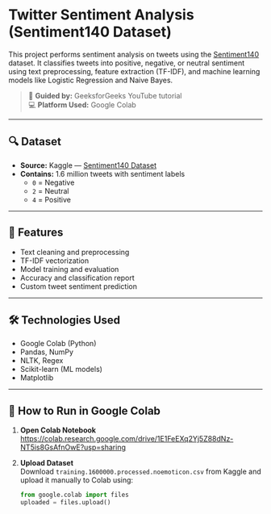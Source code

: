 # Twitter Sentiment Analysis (Sentiment140 Dataset)

This project performs sentiment analysis on tweets using the [Sentiment140](https://www.kaggle.com/datasets/kazanova/sentiment140) dataset. It classifies tweets into positive, negative, or neutral sentiment using text preprocessing, feature extraction (TF-IDF), and machine learning models like Logistic Regression and Naive Bayes.

> 📌 **Guided by:** GeeksforGeeks YouTube tutorial  
> 💻 **Platform Used:** Google Colab

---

## 🔍 Dataset
- **Source:** Kaggle — [Sentiment140 Dataset](https://www.kaggle.com/datasets/kazanova/sentiment140)
- **Contains:** 1.6 million tweets with sentiment labels
  - `0` = Negative
  - `2` = Neutral
  - `4` = Positive

---

## 📌 Features
- Text cleaning and preprocessing
- TF-IDF vectorization
- Model training and evaluation
- Accuracy and classification report
- Custom tweet sentiment prediction

---

## 🛠️ Technologies Used
- Google Colab (Python)
- Pandas, NumPy
- NLTK, Regex
- Scikit-learn (ML models)
- Matplotlib

---

## 🚀 How to Run in Google Colab

1. **Open Colab Notebook**  
    https://colab.research.google.com/drive/1E1FeEXq2Yj5Z88dNz-NT5is8GsAfnOwE?usp=sharing

2. **Upload Dataset**  
   Download `training.1600000.processed.noemoticon.csv` from Kaggle and upload it manually to Colab using:
   ```python
   from google.colab import files
   uploaded = files.upload()
